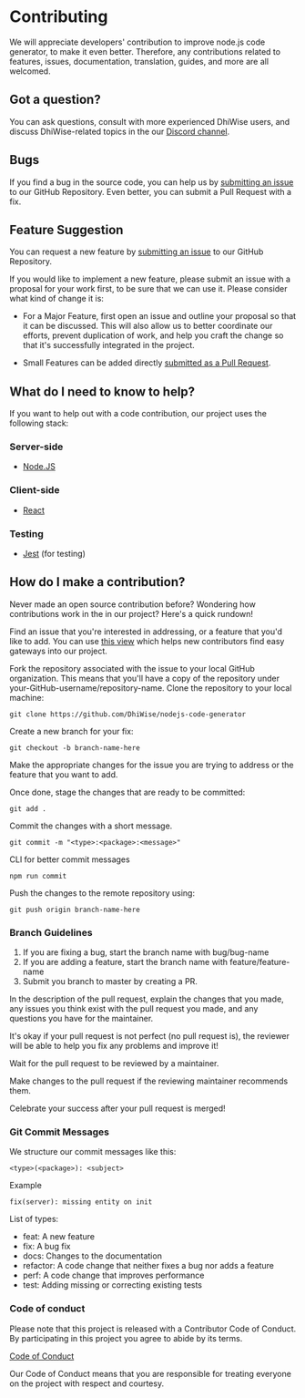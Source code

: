 # Contributing

We will appreciate developers' contribution to improve node.js code generator, to make it even better. Therefore, any contributions related to features, issues, documentation, translation, guides, and more are all welcomed.

## Got a question?

You can ask questions, consult with more experienced DhiWise users, and discuss DhiWise-related topics in the our [Discord channel](https://discord.gg/hTuNauNjyJ).

## Bugs

If you find a bug in the source code, you can help us by [submitting an issue](https://github.com/DhiWise/nodejs-code-generator/issues/new?assignees=&labels=type%3A%20bug&template=bug_report.md&title=) to our GitHub Repository. Even better, you can submit a Pull Request with a fix.

## Feature Suggestion

You can request a new feature by [submitting an issue](https://github.com/DhiWise/nodejs-code-generator/issues/new?assignees=&labels=type%3A%20feature%20request&template=feature_request.md&title=) to our GitHub Repository.

If you would like to implement a new feature, please submit an issue with a proposal for your work first, to be sure that we can use it. Please consider what kind of change it is:

- For a Major Feature, first open an issue and outline your proposal so that it can be discussed. This will also allow us to better coordinate our efforts, prevent duplication of work, and help you craft the change so that it's successfully integrated in the project.

- Small Features can be added directly [submitted as a Pull Request](#submit-pr).

## What do I need to know to help?

If you want to help out with a code contribution, our project uses the following stack:

### Server-side

- [Node.JS](https://nodejs.org/)

### Client-side

- [React](https://reactjs.org/docs/getting-started.html)

### Testing

- [Jest](https://jestjs.io/) (for testing)


## <a name="submit-pr"></a> How do I make a contribution?

Never made an open source contribution before? Wondering how contributions work in the in our project? Here's a quick rundown!

Find an issue that you're interested in addressing, or a feature that you'd like to add.
You can use [this view](https://github.com/dhiwise/nodejs-code-generator/issues?q=is%3Aopen+is%3Aissue+label%3A%22good+first+issue%22) which helps new contributors find easy gateways into our project.

Fork the repository associated with the issue to your local GitHub organization. This means that you'll have a copy of the repository under your-GitHub-username/repository-name.
Clone the repository to your local machine:

```
git clone https://github.com/DhiWise/nodejs-code-generator

```

Create a new branch for your fix:

```
git checkout -b branch-name-here
```

Make the appropriate changes for the issue you are trying to address or the feature that you want to add.

Once done, stage the changes that are ready to be committed:

```
git add .
```

Commit the changes with a short message.

```
git commit -m "<type>:<package>:<message>"
```

CLI for better commit messages

```
npm run commit
```


Push the changes to the remote repository using:

```
git push origin branch-name-here
```

### Branch Guidelines
1. If you are fixing a bug, start the branch name with bug/bug-name
2. If you are adding a feature, start the branch name with feature/feature-name
3. Submit you branch to master by creating a PR.

In the description of the pull request, explain the changes that you made, any issues you think exist with the pull request you made, and any questions you have for the maintainer.

It's okay if your pull request is not perfect (no pull request is), the reviewer will be able to help you fix any problems and improve it!

Wait for the pull request to be reviewed by a maintainer.

Make changes to the pull request if the reviewing maintainer recommends them.

Celebrate your success after your pull request is merged!

### Git Commit Messages

We structure our commit messages like this:

```
<type>(<package>): <subject>
```

Example

```
fix(server): missing entity on init
```

List of types:

- feat: A new feature
- fix: A bug fix
- docs: Changes to the documentation
- refactor: A code change that neither fixes a bug nor adds a feature
- perf: A code change that improves performance
- test: Adding missing or correcting existing tests

### Code of conduct

Please note that this project is released with a Contributor Code of Conduct. By participating in this project you agree to abide by its terms.

[Code of Conduct](https://github.com/DhiWise/nodejs-code-generator/blob/master/CODE_OF_CONDUCT.md)

Our Code of Conduct means that you are responsible for treating everyone on the project with respect and courtesy.
